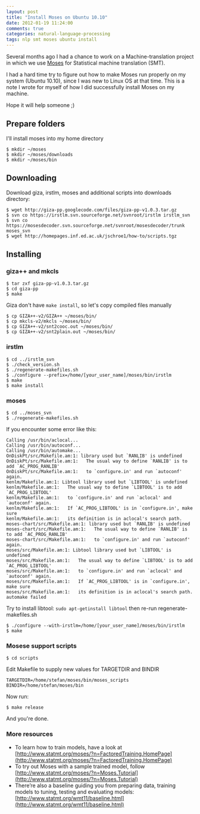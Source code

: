 ```yaml
---
layout: post
title: "Install Moses on Ubuntu 10.10"
date: 2012-01-19 11:24:00
comments: true
categories: natural-language-processing
tags: nlp smt moses ubuntu install
---
```


Several months ago I had a chance to work on a Machine-translation project in which we use [Moses](http://www.statmt.org/moses/) for Statistical machine translation (SMT).

I had a hard time try to figure out how to make Moses run properly on my system (Ubuntu 10.10), since I was new to Linux OS at that time. This is a note I wrote for myself of how I did successfully install Moses on my machine.

Hope it will help someone ;)

Prepare folders
---

I'll install moses into my home directory

    $ mkdir ~/moses
    $ mkdir ~/moses/downloads
    $ mkdir ~/moses/bin

Downloading
---

Download giza, irstlm, moses and additional scripts into downloads directory:

    $ wget http://giza-pp.googlecode.com/files/giza-pp-v1.0.3.tar.gz
    $ svn co https://irstlm.svn.sourceforge.net/svnroot/irstlm irstlm_svn
    $ svn co https://mosesdecoder.svn.sourceforge.net/svnroot/mosesdecoder/trunk moses_svn
    $ wget http://homepages.inf.ed.ac.uk/jschroe1/how-to/scripts.tgz

Installing
---

### giza++ and mkcls

    $ tar zxf giza-pp-v1.0.3.tar.gz
    $ cd giza-pp
    $ make

Giza don't have `make install`, so let's copy compiled files manually

    $ cp GIZA++-v2/GIZA++ ~/moses/bin/
    $ cp mkcls-v2/mkcls ~/moses/bin/
    $ cp GIZA++-v2/snt2cooc.out ~/moses/bin/
    $ cp GIZA++-v2/snt2plain.out ~/moses/bin/

### irstlm

    $ cd ../irstlm_svn
    $ ./check_version.sh
    $ ./regenerate-makefiles.sh
    $ ./configure --prefix=/home/[your_user_name]/moses/bin/irstlm
    $ make
    $ make install

### moses

    $ cd ../moses_svn
    $ ./regenerate-makefiles.sh

If you encounter some error like this:

    Calling /usr/bin/aclocal...
    Calling /usr/bin/autoconf...
    Calling /usr/bin/automake...
    OnDiskPt/src/Makefile.am:1: library used but `RANLIB' is undefined
    OnDiskPt/src/Makefile.am:1:   The usual way to define `RANLIB' is to add `AC_PROG_RANLIB'
    OnDiskPt/src/Makefile.am:1:   to `configure.in' and run `autoconf' again.
    kenlm/Makefile.am:1: Libtool library used but `LIBTOOL' is undefined
    kenlm/Makefile.am:1:   The usual way to define `LIBTOOL' is to add `AC_PROG_LIBTOOL'
    kenlm/Makefile.am:1:   to `configure.in' and run `aclocal' and `autoconf' again.
    kenlm/Makefile.am:1:   If `AC_PROG_LIBTOOL' is in `configure.in', make sure
    kenlm/Makefile.am:1:   its definition is in aclocal's search path.
    moses-chart/src/Makefile.am:1: library used but `RANLIB' is undefined
    moses-chart/src/Makefile.am:1:   The usual way to define `RANLIB' is to add `AC_PROG_RANLIB'
    moses-chart/src/Makefile.am:1:   to `configure.in' and run `autoconf' again.
    moses/src/Makefile.am:1: Libtool library used but `LIBTOOL' is undefined
    moses/src/Makefile.am:1:   The usual way to define `LIBTOOL' is to add `AC_PROG_LIBTOOL'
    moses/src/Makefile.am:1:   to `configure.in' and run `aclocal' and `autoconf' again.
    moses/src/Makefile.am:1:   If `AC_PROG_LIBTOOL' is in `configure.in', make sure
    moses/src/Makefile.am:1:   its definition is in aclocal's search path.
    automake failed

Try to install libtool: `sudo apt-getinstall libtool` then re-run regenerate-makefiles.sh

    $ ./configure --with-irstlm=/home/[your_user_name]/moses/bin/irstlm
    $ make

### Mosese support scripts

    $ cd scripts

Edit Makefile to supply new values for TARGETDIR and BINDIR

    TARGETDIR=/home/stefan/moses/bin/moses_scripts
    BINDIR=/home/stefan/moses/bin

Now run:

    $ make release

And you're done.

### More resources

- To learn how to train models, have a look at [http://www.statmt.org/moses/?n=FactoredTraining.HomePage](http://www.statmt.org/moses/?n=FactoredTraining.HomePage)
- To try out Moses with a sample trained model, follow [http://www.statmt.org/moses/?n=Moses.Tutorial](http://www.statmt.org/moses/?n=Moses.Tutorial)
- There’re also a baseline guiding you from preparing data, training models to tuning, testing and evaluating models: [http://www.statmt.org/wmt11/baseline.html](http://www.statmt.org/wmt11/baseline.html)
